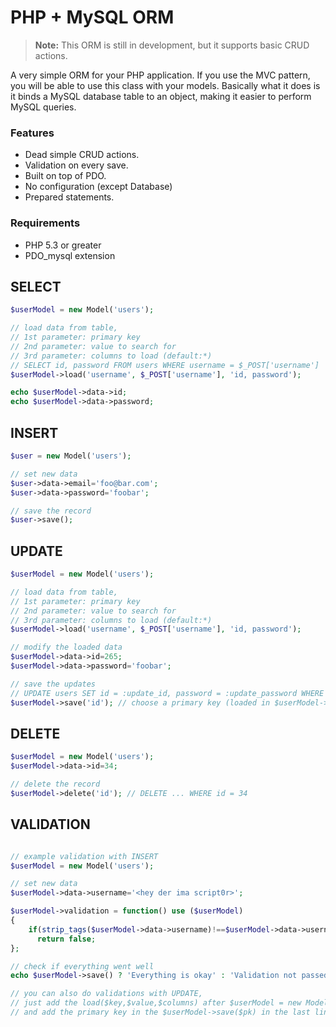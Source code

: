 PHP + MySQL ORM
=====================
> **Note:** This ORM is still in development, but it supports basic CRUD actions.

A very simple ORM for your PHP application. If you use the MVC pattern, you will be able to use this class with your models. Basically what it does is it binds a MySQL database table to an object, making it easier to perform MySQL queries.

### Features ###

* Dead simple CRUD actions.
* Validation on every save.
* Built on top of PDO.
* No configuration (except Database)
* Prepared statements.

### Requirements ###

* PHP 5.3 or greater
* PDO_mysql extension

SELECT
-------------------

```php
$userModel = new Model('users');

// load data from table,
// 1st parameter: primary key
// 2nd parameter: value to search for
// 3rd parameter: columns to load (default:*)
// SELECT id, password FROM users WHERE username = $_POST['username']
$userModel->load('username', $_POST['username'], 'id, password'); 

echo $userModel->data->id;
echo $userModel->data->password;
```

INSERT
-------------------

```php
$user = new Model('users');

// set new data
$user->data->email='foo@bar.com';
$user->data->password='foobar';

// save the record
$user->save();
```

UPDATE
-------------------

```php
$userModel = new Model('users');

// load data from table,
// 1st parameter: primary key
// 2nd parameter: value to search for
// 3rd parameter: columns to load (default:*)
$userModel->load('username', $_POST['username'], 'id, password'); 

// modify the loaded data
$userModel->data->id=265;
$userModel->data->password='foobar';

// save the updates
// UPDATE users SET id = :update_id, password = :update_password WHERE id = 265
$userModel->save('id'); // choose a primary key (loaded in $userModel->load, 3rd parameter)
```

DELETE
-------------------

```php
$userModel = new Model('users');
$userModel->data->id=34;

// delete the record
$userModel->delete('id'); // DELETE ... WHERE id = 34
```

VALIDATION
-------------------

```php

// example validation with INSERT
$userModel = new Model('users');

// set new data
$userModel->data->username='<hey der ima script0r>';

$userModel->validation = function() use ($userModel) 
{
	if(strip_tags($userModel->data->username)!==$userModel->data->username)
	  return false;
};

// check if everything went well
echo $userModel->save() ? 'Everything is okay' : 'Validation not passed';

// you can also do validations with UPDATE, 
// just add the load($key,$value,$columns) after $userModel = new Model('users')
// and add the primary key in the $userModel->save($pk) in the last line
```
